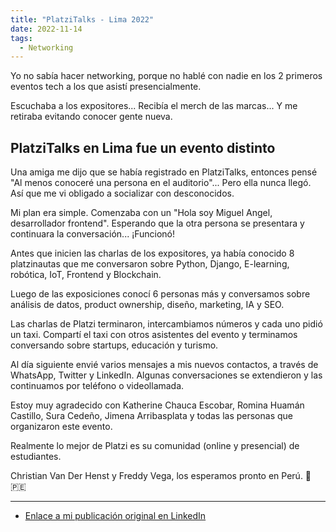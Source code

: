 ```yaml
---
title: "PlatziTalks - Lima 2022"
date: 2022-11-14
tags:
  - Networking
---
```

Yo no sabía hacer networking, porque no hablé con nadie en los 2 primeros eventos tech a los que asistí presencialmente.

Escuchaba a los expositores...
Recibía el merch de las marcas...
Y me retiraba evitando conocer gente nueva.

## PlatziTalks en Lima fue un evento distinto

Una amiga me dijo que se había registrado en PlatziTalks, entonces pensé "Al menos conoceré una persona en el auditorio"... Pero ella nunca llegó. Así que me vi obligado a socializar con desconocidos.

Mi plan era simple. Comenzaba con un "Hola soy Miguel Angel, desarrollador frontend". Esperando que la otra persona se presentara y continuara la conversación... ¡Funcionó!

Antes que inicien las charlas de los expositores, ya había conocido 8 platzinautas que me conversaron sobre Python, Django, E-learning, robótica, IoT, Frontend y Blockchain.

Luego de las exposiciones conocí 6 personas más y conversamos sobre análisis de datos, product ownership, diseño, marketing, IA y SEO.

Las charlas de Platzi terminaron, intercambiamos números y cada uno pidió un taxi. Compartí el taxi con otros asistentes del evento y terminamos conversando sobre startups, educación y turismo.

Al día siguiente envié varios mensajes a mis nuevos contactos, a través de WhatsApp, Twitter y LinkedIn. Algunas conversaciones se extendieron y las continuamos por teléfono o videollamada.

Estoy muy agradecido con Katherine Chauca Escobar, Romina Huamán Castillo, Sura Cedeño, Jimena Arribasplata y todas las personas que organizaron este evento.

Realmente lo mejor de Platzi es su comunidad (online y presencial) de estudiantes.

Christian Van Der Henst y Freddy Vega, los esperamos pronto en Perú. 💚 🇵🇪

---

- [Enlace a mi publicación original en LinkedIn](https://www.linkedin.com/posts/miguel1man_networking-tech-platzitalks-activity-6998272051069210624--AiN?utm_source=share&utm_medium=member_desktop)
